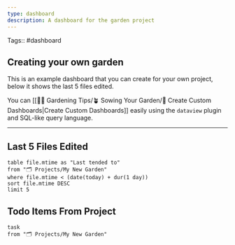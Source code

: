 ```yaml
---
type: dashboard
description: A dashboard for the garden project
---
```

Tags:: #dashboard

## Creating your own garden

This is an example dashboard that you can create for your own project, below it shows the last 5 files edited.

You can [[👩‍🌾 Gardening Tips/🪴 Sowing Your Garden/🎯 Create Custom Dashboards|Create Custom Dashboards]] easily using the `dataview` plugin and SQL-like query language.

---

## Last 5 Files Edited
```dataview
table file.mtime as "Last tended to"
from "🗂 Projects/My New Garden"
where file.mtime < (date(today) + dur(1 day))
sort file.mtime DESC
limit 5
```

## Todo Items From Project
```dataview
task
from "🗂 Projects/My New Garden"
```
